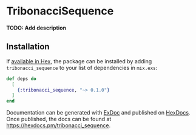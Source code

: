 # TribonacciSequence

**TODO: Add description**

## Installation

If [available in Hex](https://hex.pm/docs/publish), the package can be installed
by adding `tribonacci_sequence` to your list of dependencies in `mix.exs`:

```elixir
def deps do
  [
    {:tribonacci_sequence, "~> 0.1.0"}
  ]
end
```

Documentation can be generated with [ExDoc](https://github.com/elixir-lang/ex_doc)
and published on [HexDocs](https://hexdocs.pm). Once published, the docs can
be found at <https://hexdocs.pm/tribonacci_sequence>.

